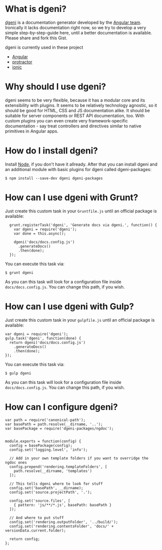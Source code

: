 # What is dgeni?

[dgeni](https://github.com/angular/dgeni) is a documentation generator developed by the [Angular team](https://github.com/angular). Ironically it lacks documentation right now, so we try to develop a very simple step-by-step-guide here, until a better documentation is available. Please share and fork this Gist.

dgeni is currently used in these project
- [Angular](https://github.com/angular/angular.js/tree/master/docs)
- [protractor](https://github.com/angular/protractor/tree/master/docs)
- [ionic](https://github.com/driftyco/ionic/tree/master/docs)

# Why should I use dgeni?

dgeni seems to be very flexible, because it has a modular core and its extensibility with plugins. It seems to be relatively technology agnostic, so it should be good for HTML, CSS and JS documentation alike. It should be suitable for server components or REST API documentation, too. With custom plugins you can even create very framework-specific documentation - say treat controllers and directives similar to native primitives in Angular apps.

# How do I install dgeni?

Install [Node](http://nodejs.org/), if you don't have it allready. After that you can install dgeni and an additional module with basic plugins for dgeni called dgeni-packages:

```
$ npm install --save-dev dgeni dgeni-packages
```

# How can I use dgeni with Grunt?

Just create this custom task in your `Gruntfile.js` until an official package is available:

```
  grunt.registerTask('dgeni', 'Generate docs via dgeni.', function() {
    var dgeni = require('dgeni');
    var done = this.async();

    dgeni('docs/docs.config.js')
      .generateDocs()
      .then(done);
  });
```

You can execute this task via:

```
$ grunt dgeni
```

As you can this task will look for a configuration file inside `docs/docs.config.js`. You can change this path, if you wish.

# How can I use dgeni with Gulp?


Just create this custom task in your `gulpfile.js` until an official package is available:

```
var dgeni = require('dgeni');
gulp.task('dgeni', function(done) {
  return dgeni('docs/docs.config.js')
    .generateDocs()
    .then(done);
});
```

You can execute this task via:

```
$ gulp dgeni
```

As you can this task will look for a configuration file inside `docs/docs.config.js`. You can change this path, if you wish.

# How can I configure dgeni?

```
var path = require('canonical-path');
var basePath = path.resolve(__dirname, '..');
var basePackage = require('dgeni-packages/ngdoc');


module.exports = function(config) {
  config = basePackage(config);
  config.set('logging.level', 'info');

  // Add in your own template folders if you want to overridge the ngdoc ones
  config.prepend('rendering.templateFolders', [
    path.resolve(__dirname, 'templates')
  ]);

  // This tells dgeni where to look for stuff
  config.set('basePath', __dirname);
  config.set('source.projectPath', '.');

  config.set('source.files', [
    { pattern: 'js/**/*.js', basePath: basePath }
  ]);

  // And where to put stuff
  config.set('rendering.outputFolder', '../build/');
  config.set('rendering.contentsFolder', 'docs/' + versionData.current.folder);

  return config;
};
```
